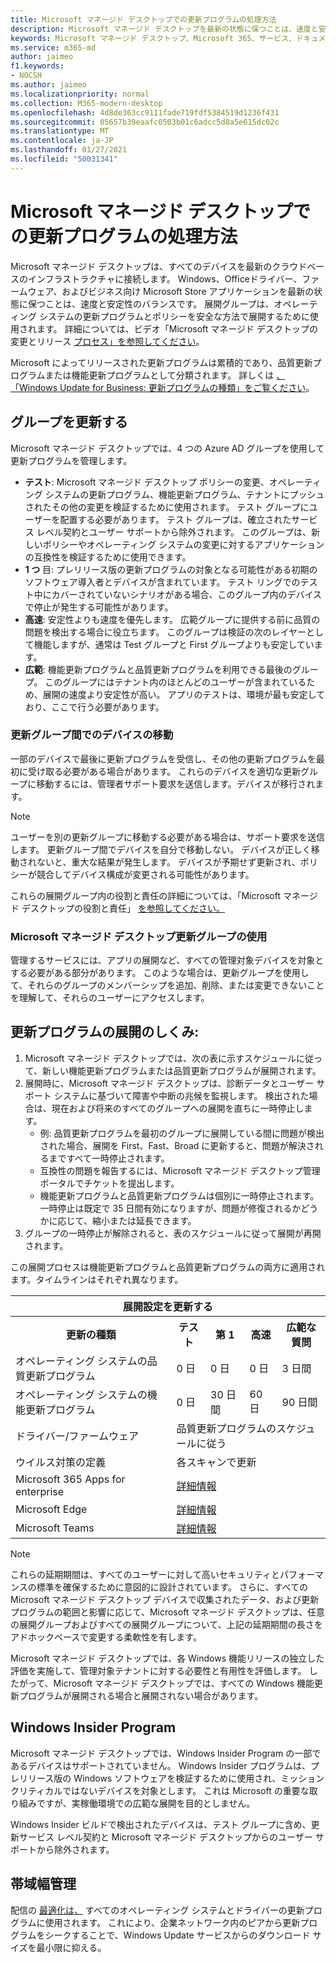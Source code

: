 ```yaml
---
title: Microsoft マネージド デスクトップでの更新プログラムの処理方法
description: Microsoft マネージド デスクトップを最新の状態に保つことは、速度と安定性のバランスです。
keywords: Microsoft マネージド デスクトップ、Microsoft 365、サービス、ドキュメント
ms.service: m365-md
author: jaimeo
f1.keywords:
- NOCSH
ms.author: jaimeo
ms.localizationpriority: normal
ms.collection: M365-modern-desktop
ms.openlocfilehash: 4d8de363cc9111fade719fdf5384519d1236f431
ms.sourcegitcommit: 05657b39eaafc0503b01c6adcc5d8a5e615dc02c
ms.translationtype: MT
ms.contentlocale: ja-JP
ms.lasthandoff: 01/27/2021
ms.locfileid: "50031341"
---
```

# <a name="how-updates-are-handled-in-microsoft-managed-desktop"></a>Microsoft マネージド デスクトップでの更新プログラムの処理方法


<!--This topic is the target for a "Learn more" link in the Admin Portal (aka.ms/update-rings); do not delete.-->

<!--Update management -->

Microsoft マネージド デスクトップは、すべてのデバイスを最新のクラウドベースのインフラストラクチャに接続します。 Windows、Officeドライバー、ファームウェア、およびビジネス向け Microsoft Store アプリケーションを最新の状態に保つことは、速度と安定性のバランスです。 展開グループは、オペレーティング システムの更新プログラムとポリシーを安全な方法で展開するために使用されます。 詳細については、ビデオ「Microsoft マネージド デスクトップの変更とリリース [プロセス」を参照してください](https://www.microsoft.com/videoplayer/embed/RE4mWqP)。

Microsoft によってリリースされた更新プログラムは累積的であり、品質更新プログラムまたは機能更新プログラムとして分類されます。
詳しくは [、「Windows Update for Business: 更新プログラムの種類」をご覧ください](https://docs.microsoft.com/windows/deployment/update/waas-manage-updates-wufb#update-types)。 

## <a name="update-groups"></a>グループを更新する

Microsoft マネージド デスクトップでは、4 つの Azure AD グループを使用して更新プログラムを管理します。

- **テスト**: Microsoft マネージド デスクトップ ポリシーの変更、オペレーティング システムの更新プログラム、機能更新プログラム、テナントにプッシュされたその他の変更を検証するために使用されます。 テスト グループにユーザーを配置する必要があります。 テスト グループは、確立されたサービス レベル契約とユーザー サポートから除外されます。 このグループは、新しいポリシーやオペレーティング システムの変更に対するアプリケーションの互換性を検証するために使用できます。  
- **1 つ** 目: プレリリース版の更新プログラムの対象となる可能性がある初期のソフトウェア導入者とデバイスが含まれています。 テスト リングでのテスト中にカバーされていないシナリオがある場合、このグループ内のデバイスで停止が発生する可能性があります。
- **高速**: 安定性よりも速度を優先します。 広範グループに提供する前に品質の問題を検出する場合に役立ちます。 このグループは検証の次のレイヤーとして機能しますが、通常は Test グループと First グループよりも安定しています。 
- **広範**: 機能更新プログラムと品質更新プログラムを利用できる最後のグループ。 このグループにはテナント内のほとんどのユーザーが含まれているため、展開の速度より安定性が高い。 アプリのテストは、環境が最も安定しており、ここで行う必要があります。 

### <a name="moving-devices-between-update-groups"></a>更新グループ間でのデバイスの移動
一部のデバイスで最後に更新プログラムを受信し、その他の更新プログラムを最初に受け取る必要がある場合があります。 これらのデバイスを適切な更新グループに移動するには[](https://docs.microsoft.com/microsoft-365/managed-desktop/working-with-managed-desktop/admin-support?view=o365-worldwide)、管理者サポート要求を送信します。デバイスが移行されます。 

> [!NOTE]
> ユーザーを別の更新グループに移動する必要がある場合は、サポート要求を送信します。 更新グループ間でデバイスを自分で移動しない。 デバイスが正しく移動されないと、重大な結果が発生します。 デバイスが予期せず更新され、ポリシーが競合してデバイス構成が変更される可能性があります。

これらの展開グループ内の役割と責任の詳細については、「Microsoft マネージド デスクトップの役割と責任」 [を参照してください。](../intro/roles-and-responsibilities.md)

### <a name="using-microsoft-managed-desktop-update-groups"></a>Microsoft マネージド デスクトップ更新グループの使用 
管理するサービスには、アプリの展開など、すべての管理対象デバイスを対象とする必要がある部分があります。 このような場合は、更新グループを使用して、それらのグループのメンバーシップを追加、削除、または変更できないことを理解して、それらのユーザーにアクセスします。 

## <a name="how-update-deployment-works"></a>更新プログラムの展開のしくみ:
1. Microsoft マネージド デスクトップでは、次の表に示すスケジュールに従って、新しい機能更新プログラムまたは品質更新プログラムが展開されます。
2. 展開時に、Microsoft マネージド デスクトップは、診断データとユーザー サポート システムに基づいて障害や中断の兆候を監視します。 検出された場合は、現在および将来のすべてのグループへの展開を直ちに一時停止します。
    - 例: 品質更新プログラムを最初のグループに展開している間に問題が検出された場合、展開を First、Fast、Broad に更新すると、問題が解決されるまですべて一時停止されます。
    - 互換性の問題を報告するには、Microsoft マネージド デスクトップ管理ポータルでチケットを提出します。
    - 機能更新プログラムと品質更新プログラムは個別に一時停止されます。 一時停止は既定で 35 日間有効になりますが、問題が修復されるかどうかに応じて、縮小または延長できます。
3. グループの一時停止が解除されると、表のスケジュールに従って展開が再開されます。

この展開プロセスは機能更新プログラムと品質更新プログラムの両方に適用されます。タイムラインはそれぞれ異なります。




<table>
    <tr><th colspan="5">展開設定を更新する</th></tr>
    <tr><th>更新の種類</th><th>テスト</th><th>第 1</th><th>高速</th><th>広範な質問</th></tr>
    <tr><td>オペレーティング システムの品質更新プログラム</td><td>0 日</td><td>0 日</td><td>0 日</td><td>3 日間</td></tr>
    <tr><td>オペレーティング システムの機能更新プログラム</td><td>0 日</td><td>30 日間</td><td>60 日</td><td>90 日間</td></tr>
    <tr><td>ドライバー/ファームウェア</td><td colspan="4">品質更新プログラムのスケジュールに従う</td></tr>
    <tr><td>ウイルス対策の定義</td><td colspan="4">各スキャンで更新</td></tr>
    <tr><td>Microsoft 365 Apps for enterprise</td><td colspan="4"><a href="https://docs.microsoft.com/microsoft-365/managed-desktop/get-started/m365-apps#updates-to-microsoft-365-apps">詳細情報</a></td></tr>
    <tr><td>Microsoft Edge</td><td colspan="4"><a href="https://docs.microsoft.com/microsoft-365/managed-desktop/get-started/edge-browser-app#updates-to-microsoft-edge">詳細情報</a></td></tr>
    <tr><td>Microsoft Teams</td><td colspan="4"><a href="https://docs.microsoft.com/microsoft-365/managed-desktop/get-started/teams#updates">詳細情報</a></td></tr>
</table>

>[!NOTE]
>これらの延期期間は、すべてのユーザーに対して高いセキュリティとパフォーマンスの標準を確保するために意図的に設計されています。 さらに、すべての Microsoft マネージド デスクトップ デバイスで収集されたデータ、および更新プログラムの範囲と影響に応じて、Microsoft マネージド デスクトップは、任意の展開グループおよびすべての展開グループについて、上記の延期期間の長さをアドホックベースで変更する柔軟性を有します。
>
>Microsoft マネージド デスクトップでは、各 Windows 機能リリースの独立した評価を実施して、管理対象テナントに対する必要性と有用性を評価します。 したがって、Microsoft マネージド デスクトップでは、すべての Windows 機能更新プログラムが展開される場合と展開されない場合があります。 

## <a name="windows-insider-program"></a>Windows Insider Program

Microsoft マネージド デスクトップでは、Windows Insider Program の一部であるデバイスはサポートされていません。 Windows Insider プログラムは、プレリリース版の Windows ソフトウェアを検証するために使用され、ミッション クリティカルではないデバイスを対象とします。 これは Microsoft の重要な取り組みですが、実稼働環境での広範な展開を目的としません。 

Windows Insider ビルドで検出されたデバイスは、テスト グループに含め、更新サービス レベル契約と Microsoft マネージド デスクトップからのユーザー サポートから除外されます。

## <a name="bandwidth-management"></a>帯域幅管理

配信の [最適化は、](https://docs.microsoft.com/windows/deployment/update/waas-delivery-optimization) すべてのオペレーティング システムとドライバーの更新プログラムに使用されます。 これにより、企業ネットワーク内のピアから更新プログラムをシークすることで、Windows Update サービスからのダウンロード サイズを最小限に抑える。

